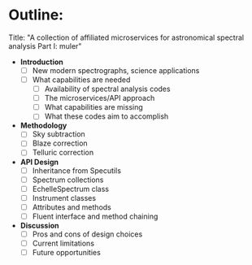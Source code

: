 # Outline:

Title: "A collection of affiliated microservices for astronomical spectral analysis Part I: muler"

- **Introduction**
	- [ ] New modern spectrographs, science applications
  - [ ] What capabilities are needed
	- [ ] Availability of spectral analysis codes
	- [ ] The microservices/API approach
	- [ ] What capabilities are missing
	- [ ] What these codes aim to accomplish
- **Methodology**
	- [ ] Sky subtraction
	- [ ] Blaze correction
	- [ ] Telluric correction
- **API Design**
	- [ ] Inheritance from Specutils
	- [ ] Spectrum collections
	- [ ] EchelleSpectrum class
	- [ ] Instrument classes
	- [ ] Attributes and methods
	- [ ] Fluent interface and method chaining
- **Discussion**
	- [ ] Pros and cons of design choices
	- [ ] Current limitations
	- [ ] Future opportunities
